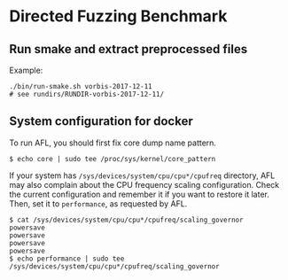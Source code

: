 # Directed Fuzzing Benchmark

## Run smake and extract preprocessed files
Example:
```
./bin/run-smake.sh vorbis-2017-12-11
# see rundirs/RUNDIR-vorbis-2017-12-11/
```

## System configuration for docker

To run AFL, you should first fix core dump name pattern.
```
$ echo core | sudo tee /proc/sys/kernel/core_pattern
```

If your system has `/sys/devices/system/cpu/cpu*/cpufreq` directory, AFL may
also complain about the CPU frequency scaling configuration. Check the current
configuration and remember it if you want to restore it later. Then, set it to
`performance`, as requested by AFL.
```
$ cat /sys/devices/system/cpu/cpu*/cpufreq/scaling_governor
powersave
powersave
powersave
powersave
$ echo performance | sudo tee /sys/devices/system/cpu/cpu*/cpufreq/scaling_governor
```

